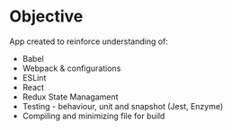 # Objective

App created to reinforce understanding of:

- Babel
- Webpack & configurations
- ESLint
- React
- Redux State Managament
- Testing - behaviour, unit and snapshot (Jest, Enzyme)
- Compiling and minimizing file for build
